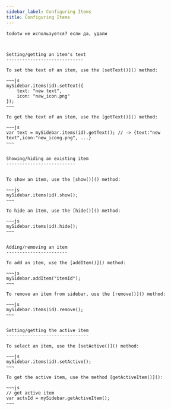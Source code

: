 ```yaml
---
sidebar_label: Configuring Items
title: Configuring Items
--- 
```


```todotw не используется? если да, удали``` 

```


Setting/getting an item's text
-----------------------------

To set the text of an item, use the [setText()]() method:

~~~js
mySidebar.items(id).setText({
	text: "new text",
    icon: "new_icon.png"
});
~~~

To get the text of an item, use the [getText()]() method:

~~~js
var text = mySidebar.items(id).getText(); // -> {text:"new text",icon:"new_icong.png", ...}
~~~


Showing/hiding an existing item
--------------------------


To show an item, use the [show()]() method:
 
~~~js
mySidebar.items(id).show(); 
~~~

To hide an item, use the [hide()]() method:

~~~js
mySidebar.items(id).hide(); 
~~~ 


Adding/removing an item
-----------------------

To add an item, use the [addItem()]() method:

~~~js
mySidebar.addItem("itemId");
~~~

To remove an item from sidebar, use the [remove()]() method:

~~~js
mySidebar.items(id).remove();
~~~


Setting/getting the active item
-------------------------------

To select an item, use the [setActive()]() method:

~~~js
mySidebar.items(id).setActive();
~~~

To get the active item, use the method [getActiveItem()]():

~~~js
// get active item
var actvId = mySidebar.getActiveItem();
~~~

```